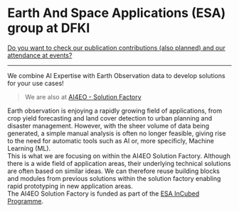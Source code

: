 # Earth And Space Applications (ESA) group at DFKI

[Do you want to check our publication contributions (also planned) and our attendance at events?](./content)

---

We combine AI Expertise with Earth Observation data to develop solutions for your use cases!

> We are also at [AI4EO - Solution Factory](https://www.ai4eo-factory.de/)

Earth observation is enjoying a rapidly growing field of applications, from crop yield forecasting and land cover detection to urban planning and disaster management. However, with the sheer volume of data being generated, a simple manual analysis is often no longer feasible, giving rise to the need for automatic tools such as AI or, more specificly, Machine Learning (ML).  
This is what we are focusing on within the AI4EO Solution Factory. Although there is a wide field of application areas, their underlying technical solutions are often based on similar ideas. We can therefore reuse building blocks and modules from previous solutions within the solution factory enabling rapid prototyping in new application areas.  
The AI4EO Solution Factory is funded as part of the [ESA InCubed Programme](https://incubed.esa.int/portfolio/ai4eo-solution-factory/).


